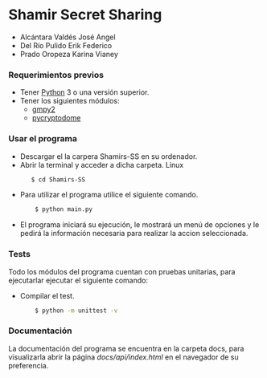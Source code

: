 # Shamir Secret Sharing
- Alcántara Valdés José Angel
- Del Río Pulido Erik Federico
- Prado Oropeza Karina Vianey
### Requerimientos previos

  - Tener [Python](https://www.python.org/downloads/) 3 o una versión superior.
  - Tener los siguientes módulos:
     - [gmpy2](https://pypi.org/project/gmpy2/2.1.0a2/)
     - [pycryptodome](https://pypi.org/project/pycryptodome/)

### Usar el programa
  - Descargar el la carpera Shamirs-SS en su ordenador.
  - Abrir la terminal y acceder a dicha carpeta.
    Linux
     ```sh
        $ cd Shamirs-SS
      ```
   - Para utilizar el programa utilice el siguiente comando.
        ```sh
            $ python main.py
        ```
 - El programa iniciará su ejecución, le mostrará un menú de opciones y le pedirá la información necesaria para realizar la accion seleccionada.
### Tests
Todo los módulos del programa cuentan con pruebas unitarias, para ejecutarlar ejecutar el siguiente comando:
  - Compilar el test.
    ```sh
        $ python -m unittest -v
    ```
 ### Documentación
 La documentación del programa se encuentra en la carpeta docs, para visualizarla abrir la página *docs/api/index.html* en el navegador de su preferencia.
